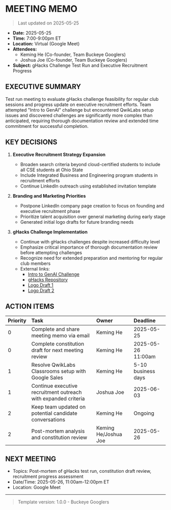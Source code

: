 # MEETING MEMO

> Last updated on 2025-05-25

- **Date:** 2025-05-25
- **Time:** 7:00-9:00pm ET
- **Location:** Virtual (Google Meet)
- **Attendees:**
  - Keming He (Co-founder, Team Buckeye Googlers)
  - Joshua Joe (Co-founder, Team Buckeye Googlers)
- **Subject:** gHacks Challenge Test Run and Executive Recruitment Progress

## EXECUTIVE SUMMARY

Test run meeting to evaluate gHacks challenge feasibility for regular club sessions and progress update on executive recruitment efforts. Team attempted "Intro to GenAI" challenge but encountered QwikLabs setup issues and discovered challenges are significantly more complex than anticipated, requiring thorough documentation review and extended time commitment for successful completion.

## KEY DECISIONS

1. **Executive Recruitment Strategy Expansion**
   - Broaden search criteria beyond cloud-certified students to include all CSE students at Ohio State
   - Include Integrated Business and Engineering program students in recruitment efforts
   - Continue LinkedIn outreach using established invitation template

2. **Branding and Marketing Priorities**
   - Postpone LinkedIn company page creation to focus on founding and executive recruitment phase
   - Prioritize talent acquisition over general marketing during early stage
   - Generated initial logo drafts for future branding needs

3. **gHacks Challenge Implementation**
   - Continue with gHacks challenges despite increased difficulty level
   - Emphasize critical importance of thorough documentation review before attempting challenges
   - Recognize need for extended preparation and mentoring for regular club members
   - External links:
     - [Intro to GenAI Challenge](https://ghacks.dev/hacks/genai-intro/)
     - [gHacks Repository](https://github.com/GoogleCloudPlatform/cloud-hackathons)
     - [Logo Draft 1](reference/2025-05-25-logo-draft-1.png)
     - [Logo Draft 2](reference/2025-05-25-logo-draft-2.png)

## ACTION ITEMS

| Priority | Task | Owner | Deadline |
| :--- | :--- | :--- | :--- |
| 0 | Complete and share meeting memo via email | Keming He | 2025-05-25 |
| 0 | Complete constitution draft for next meeting review | Keming He | 2025-05-26 11:00am |
| 1 | Resolve QwikLabs Classrooms setup with Google Sales | Keming He | 5-10 business days |
| 1 | Continue executive recruitment outreach with expanded criteria | Joshua Joe | 2025-06-03 |
| 2 | Keep team updated on potential candidate conversations | Keming He | Ongoing |
| 2 | Post-mortem analysis and constitution review | Keming He/Joshua Joe | 2025-05-26 |

## NEXT MEETING

- Topics: Post-mortem of gHacks test run, constitution draft review, recruitment progress assessment
- Date/Time: 2025-05-26, 11:00am-12:00pm ET
- Location: Google Meet

---

> Template version: 1.0.0 - Buckeye Googlers
